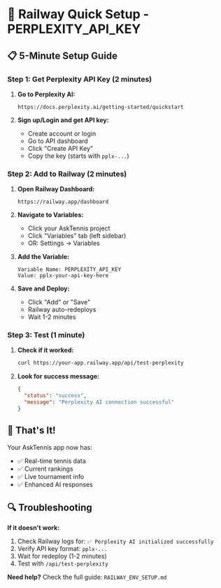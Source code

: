 # 🚀 Railway Quick Setup - PERPLEXITY_API_KEY

## 📋 **5-Minute Setup Guide**

### **Step 1: Get Perplexity API Key (2 minutes)**

1. **Go to Perplexity AI:**
   ```
   https://docs.perplexity.ai/getting-started/quickstart
   ```

2. **Sign up/Login and get API key:**
   - Create account or login
   - Go to API dashboard
   - Click "Create API Key"
   - Copy the key (starts with `pplx-...`)

### **Step 2: Add to Railway (2 minutes)**

1. **Open Railway Dashboard:**
   ```
   https://railway.app/dashboard
   ```

2. **Navigate to Variables:**
   - Click your AskTennis project
   - Click "Variables" tab (left sidebar)
   - OR: Settings → Variables

3. **Add the Variable:**
   ```
   Variable Name: PERPLEXITY_API_KEY
   Value: pplx-your-api-key-here
   ```

4. **Save and Deploy:**
   - Click "Add" or "Save"
   - Railway auto-redeploys
   - Wait 1-2 minutes

### **Step 3: Test (1 minute)**

1. **Check if it worked:**
   ```bash
   curl https://your-app.railway.app/api/test-perplexity
   ```

2. **Look for success message:**
   ```json
   {
     "status": "success",
     "message": "Perplexity AI connection successful"
   }
   ```

## 🎯 **That's It!**

Your AskTennis app now has:
- ✅ Real-time tennis data
- ✅ Current rankings
- ✅ Live tournament info
- ✅ Enhanced AI responses

## 🔍 **Troubleshooting**

**If it doesn't work:**
1. Check Railway logs for: `✅ Perplexity AI initialized successfully`
2. Verify API key format: `pplx-...`
3. Wait for redeploy (1-2 minutes)
4. Test with `/api/test-perplexity`

**Need help?** Check the full guide: `RAILWAY_ENV_SETUP.md`
